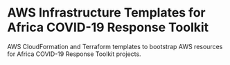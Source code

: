 # AWS Infrastructure Templates for Africa COVID-19 Response Toolkit

AWS CloudFormation and Terraform templates to bootstrap AWS resources for Africa COVID-19 Response Toolkit projects.
